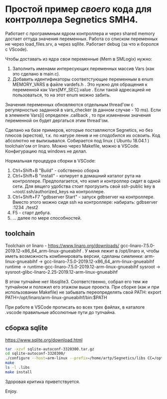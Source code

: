 # Простой пример _своего_ кода для контроллера Segnetics SMH4.

Работает с программным ядром контроллера и через shared memory достает оттуда значения переменных. Работа со списком переменных не через load_files.srv, а через sqllite. Работает debug (за что и боролся с VScode). 

Чтобы доставать из ядра свои переменные (Mem в SMLogix) нужно:
1. Заполнить именами интересующих переменных массив Vars (как это сделано в main.c).
2. Добавить идентификаторы соответстующие переменным в enum MEMORY_VARS в файле vardefs.h . Это нужно для обращения к переменной как Vars[MY_SEC].value . Если такой адресацией не пользоваться, то на этот enum можно забить.

Значения переменных обновляются отдельным thread'ом с регулярностью заданной в vars_checker (в данном случае - 10 ms). Если в элементе Vars[i] определен .callback , то при изменении значения переменной он будет дергаться этим thread'ом.

Сделано на базе примеров, которые поставляются Segnetics, но без плюсов (крестов), т.к. по натуре ленив и не сподобился их освоить. Код абсолютно не вылизывался. Собирается под linux ( Ubuntu 18.04.1 ) toolchain'ом от linaro. Можно через Makefile, можно в VSCode. Конфигурацию под windows не делал.

Нормальная процедура сборки в VSCode:
1. Ctrl+Shift+B "Build" - собственоо сборка
2. Ctrl+Shift+B "install" - копирует в домашний каталог рута на контроллере. Предполагается, что комп и контроллер сидят в одной сети. Для вящего удобства стоит прогрузить свой ssh-public key в ~root/.ssh/authorized_keys на контроллере.
3. Ctrl+Shift+F7 "gdbserver Start" - запуск gdbserver на контроллере. Вместо этого можно сидя ssh на контроллере:  набирать: gdbserver :1234 ./test2
4. F5 - старт дебуга.
5. ... далее по мере способностей.

## toolchain

Toolchain от linaro - https://www.linaro.org/downloads/  gcc-linaro-7.5.0-2019.12-x86_64_arm-linux-gnueabihf . У меня лежит в /opt/linaro и, чтобы иметь возможность комбинировать версии, сделаны симлинки:
    arm-linux-gnueabihf -> gcc-linaro-7.5.0-2019.12-x86_64_arm-linux-gnueabihf
    runtime -> runtime-gcc-linaro-7.5.0-2019.12-arm-linux-gnueabihf
    sysroot -> sysroot-glibc-linaro-2.25-2019.12-arm-linux-gnueabihf

В этом тулчайне нет libsqlite3. Соответственно, собрал его тем же тулчайном и положил его этажом выше проекта. При сборке (как и при использовании Makefile) не забывать переопределять свой PATH:
    export PATH=/opt/linaro/arm-linux-gnueabihf/bin:$PATH

При работе в VSCode прописать во всех трех файлах, в каталоге .vscode правильные абсолютные пути до тулчайна.

## сборка sqlite

https://www.sqlite.org/download.html
```bash
tar -xzvf sqlite-autoconf-3320300.tar.gz
cd sqlite-autoconf-3320300/
./configure --host=arm-linux --prefix=/home/artp/Segnetics/libs CC=/opt/linaro/arm-linux-gnueabihf/bin/
make
ls -l .libs
make install
```

Здоровая критика приветствуется.

Enjoy.